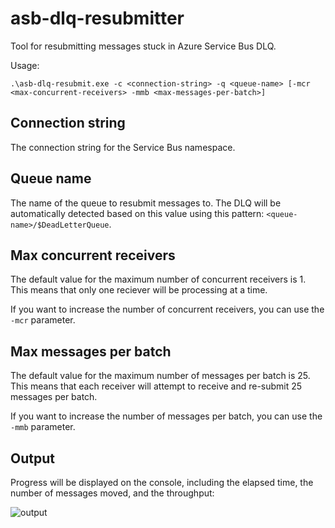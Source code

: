 # asb-dlq-resubmitter
Tool for resubmitting messages stuck in Azure Service Bus DLQ.

Usage:

```
.\asb-dlq-resubmit.exe -c <connection-string> -q <queue-name> [-mcr <max-concurrent-receivers> -mmb <max-messages-per-batch>]
```

## Connection string

The connection string for the Service Bus namespace.

## Queue name

The name of the queue to resubmit messages to. The DLQ will be automatically detected based on this value using this pattern: `<queue-name>/$DeadLetterQueue`.


## Max concurrent receivers

The default value for the maximum number of concurrent receivers is 1. This means that only one reciever will be processing at a time. 

If you want to increase the number of concurrent receivers, you can use the `-mcr` parameter.

## Max messages per batch

The default value for the maximum number of messages per batch is 25. This means that each receiver will attempt to receive and re-submit 25 messages per batch. 

If you want to increase the number of messages per batch, you can use the `-mmb` parameter.

## Output

Progress will be displayed on the console, including the elapsed time, the number of messages moved, and the throughput:

![output](https://github.com/cjoergensen/asb-dlq-resubmitter/assets/8087733/2435466f-7e79-4a75-8468-f0b00f63fd91)
